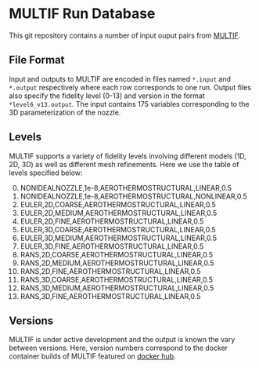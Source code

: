 MULTIF Run Database
===================

This git repository contains a number of input ouput pairs from [MULTIF](https://github.com/vmenier/MULTIF/tree/develop).


File Format
-----------
Input and outputs to MULTIF are encoded in files named `*.input` and `*.output` respectively where each row corresponds to one run.
Output files also specify the fidelity level (0-13) and version in the format `*level6_v13.output`.
The input contains 175 variables corresponding to the 3D parameterization of the nozzle.


Levels
------
MULTIF supports a variety of fidelity levels involving different models (1D, 2D, 3D) as well as different mesh refinements.
Here we use the table of levels specified below:

0. NONIDEALNOZZLE,1e-8,AEROTHERMOSTRUCTURAL,LINEAR,0.5
1. NONIDEALNOZZLE,1e-8,AEROTHERMOSTRUCTURAL,NONLINEAR,0.5
2. EULER,2D,COARSE,AEROTHERMOSTRUCTURAL,LINEAR,0.5
3. EULER,2D,MEDIUM,AEROTHERMOSTRUCTURAL,LINEAR,0.5
4. EULER,2D,FINE,AEROTHERMOSTRUCTURAL,LINEAR,0.5
5. EULER,3D,COARSE,AEROTHERMOSTRUCTURAL,LINEAR,0.5
6. EULER,3D,MEDIUM,AEROTHERMOSTRUCTURAL,LINEAR,0.5
7. EULER,3D,FINE,AEROTHERMOSTRUCTURAL,LINEAR,0.5
8. RANS,2D,COARSE,AEROTHERMOSTRUCTURAL,LINEAR,0.5
9. RANS,2D,MEDIUM,AEROTHERMOSTRUCTURAL,LINEAR,0.5
10. RANS,2D,FINE,AEROTHERMOSTRUCTURAL,LINEAR,0.5
11. RANS,3D,COARSE,AEROTHERMOSTRUCTURAL,LINEAR,0.5
12. RANS,3D,MEDIUM,AEROTHERMOSTRUCTURAL,LINEAR,0.5
13. RANS,3D,FINE,AEROTHERMOSTRUCTURAL,LINEAR,0.5





Versions
--------
MULTIF is under active development and the output is known the vary between versions.
Here, version numbers correspond to the docker container builds of MULTIF featured on [docker hub](https://hub.docker.com/r/jeffreyhokanson/multif/tags/).





